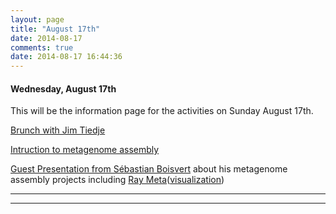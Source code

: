 ```yaml
---
layout: page
title: "August 17th"
date: 2014-08-17
comments: true
date: 2014-08-17 16:44:36
---
```


#### Wednesday, August 17th

This will be the information page for the activities on Sunday August 17th.

[Brunch with Jim Tiedje]()

[Intruction to metagenome assembly]()

[Guest Presentation from Sébastian Boisvert]() about his metagenome assembly projects including [Ray Meta](http://denovoassembler.sourceforge.net/)([visualization](http://ray-cloud-browser.genap.ca/client/))

-----------------------------------------------
-----------------------------------------------
